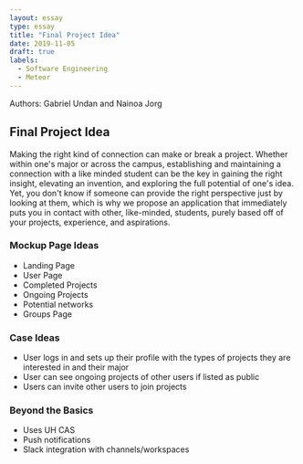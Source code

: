 ```yaml
---
layout: essay
type: essay
title: "Final Project Idea"
date: 2019-11-05
draft: true
labels:
  - Software Engineering
  - Meteor
---
```

Authors: Gabriel Undan and Nainoa Jorg
## Final Project Idea

Making the right kind of connection can make or break a project. Whether within one's major or across the campus, establishing and maintaining a connection with a like minded student can be the key in gaining the right insight, elevating an invention, and exploring the full potential of one's idea. Yet, you don't know if someone can provide the right perspective just by looking at them, which is why we propose an application that immediately puts you in contact with other, like-minded, students, purely based off of your projects, experience, and aspirations.

### Mockup Page Ideas
  * Landing Page
  * User Page
  * Completed Projects
  * Ongoing Projects
  * Potential networks
  * Groups Page
### Case Ideas
  * User logs in and sets up their profile with the types of projects they are interested in and their major
  * User can see ongoing projects of other users if listed as public
  * Users can invite other users to join projects
### Beyond the Basics
  * Uses UH CAS
  * Push notifications
  * Slack integration with channels/workspaces
